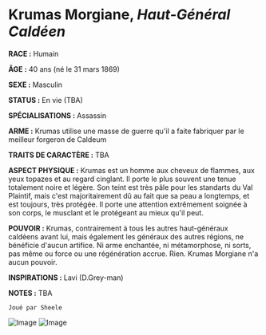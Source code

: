 # Krumas Morgiane, *Haut-Général Caldéen*

**RACE :** Humain

**ÂGE :** 40 ans (né le 31 mars 1869)

**SEXE :** Masculin

**STATUS :** En vie (TBA)

**SPÉCIALISATIONS :** Assassin

**ARME :** Krumas utilise une masse de guerre qu'il a faite fabriquer par le meilleur forgeron de Caldeum

**TRAITS DE CARACTÈRE :** TBA

**ASPECT PHYSIQUE :** Krumas est un homme aux cheveux de flammes, aux yeux topazes et au regard cinglant. Il porte le plus souvent une tenue totalement noire et légère. Son teint est très pâle pour les standarts du Val Plaintif, mais c'est majoritairement dû au fait que sa peau a longtemps, et est toujours, très protégée. Il porte une attention extrêmement soignée à son corps, le musclant et le protégeant au mieux qu'il peut.

**POUVOIR :** Krumas, contrairement à tous les autres haut-généraux caldéens avant lui, mais également les généraux des autres régions, ne bénéficie d'aucun artifice. Ni arme enchantée, ni métamorphose, ni sorts, pas même ou force ou une régénération accrue. Rien. Krumas Morgiane n'a aucun pouvoir.

**INSPIRATIONS :** Lavi (D.Grey-man)

**NOTES :** TBA

`Joué par Sheele`

![Image](https://data.enyxia.fr/images/characters/enyxiazero/krumas.jpg)
![Image](https://data.enyxia.fr/images/characters/enyxiazero/krumas2.jpg)
